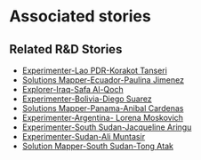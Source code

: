 # Associated stories

<!-- !!DO NOT REMOVE!! start autogenerated hyperlinks -->
## Related R&D Stories
- [Experimenter\-Lao PDR\-Korakot Tanseri](/stories/?doc=Korakot_LQ-en-US)
- [Solutions Mapper\-Ecuador\-Paulina Jimenez](/stories/?doc=Paulina_edited-en-US)
- [Explorer\-Iraq\-Safa Al\-Qoch](/stories/?doc=26_Safa_Iraq-en-US)
- [Experimenter\-Bolivia\-Diego Suarez](/stories/?doc=Diego%20Bolivia_LQ-en-US)
- [Solutions Mapper\-Panama\-Anibal Cardenas](/stories/?doc=Anibal_edited-en-US)
- [Experimenter\-Argentina\- Lorena Moskovich](/stories/?doc=Lorena%20Argentina_LQ-en-US)
- [Experimenter\-South Sudan\-Jacqueline Aringu](/stories/?doc=Jacqui%20South%20Sudan_LQ-en-US)
- [Experimenter\-Sudan\-Ali Muntasir](/stories/?doc=Ali%20Sudan_LQ-en-US)
- [Solution Mapper\-South Sudan\-Tong Atak](/stories/?doc=Tong_edited-en-US)
<!-- !!DO NOT REMOVE!! end autogenerated hyperlinks -->